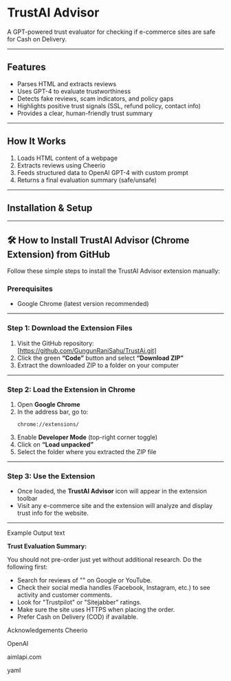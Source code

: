 # TrustAI Advisor  
A GPT-powered trust evaluator for checking if e-commerce sites are safe for Cash on Delivery.

---

##  Features

-  Parses HTML and extracts reviews
-  Uses GPT-4 to evaluate trustworthiness
-  Detects fake reviews, scam indicators, and policy gaps
-  Highlights positive trust signals (SSL, refund policy, contact info)
-  Provides a clear, human-friendly trust summary

---

##  How It Works

1. Loads HTML content of a webpage
2. Extracts reviews using Cheerio
3. Feeds structured data to OpenAI GPT-4 with custom prompt
4. Returns a final evaluation summary (safe/unsafe)

---

## Installation & Setup


---

## 🛠️ How to Install TrustAI Advisor (Chrome Extension) from GitHub

Follow these simple steps to install the TrustAI Advisor extension manually:

###  Prerequisites
- Google Chrome (latest version recommended)

---

### Step 1: Download the Extension Files
1. Visit the GitHub repository: [https://github.com/GungunRaniSahu/TrustAi.git]
2. Click the green **“Code”** button and select **“Download ZIP”**
3. Extract the downloaded ZIP to a folder on your computer

---

###  Step 2: Load the Extension in Chrome
1. Open **Google Chrome**
2. In the address bar, go to:  
   ```
   chrome://extensions/
   ```
3. Enable **Developer Mode** (top-right corner toggle)
4. Click on **“Load unpacked”**
5. Select the folder where you extracted the ZIP file

---

###  Step 3: Use the Extension
- Once loaded, the **TrustAI Advisor** icon will appear in the extension toolbar
- Visit any e-commerce site and the extension will analyze and display trust info for the website.

---

Example Output
text

**Trust Evaluation Summary:**

You should not pre-order just yet without additional research. Do the following first:

- Search for reviews of "<site name>" on Google or YouTube.  
- Check their social media handles (Facebook, Instagram, etc.) to see activity and customer comments.  
- Look for "Trustpilot" or "Sitejabber" ratings.  
- Make sure the site uses HTTPS when placing the order.  
- Prefer Cash on Delivery (COD) if available.

 Acknowledgements
Cheerio

OpenAI

aimlapi.com

yaml
